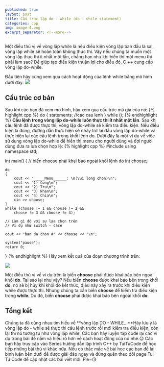 ```yaml
---
published: true
layout: post
title: Cấu trúc lặp do - while (do - while statement)
categories: cpp
img: image-4.png
excerpt_separator: <!--more-->
---
```

Một điều thú vị về vòng lặp while là nếu điều kiện vòng lặp ban đầu là sai, vòng lặp while sẽ hoàn toàn không thực thi. Vậy nếu chúng ta muốn một vòng lặp thực thi ít nhất một lần, chẳng hạn như khi hiển thị một menu thì phải làm sao? Để giúp tạo điều kiện thuận lợi cho điều đó, C ++ cung cấp vòng lặp do-while.
<!--more-->
Đầu tiên hãy cùng xem qua cách hoạt động của lệnh while bằng mô hình dưới đây:
![](https://3.bp.blogspot.com/-Q4bVmEmAp4Q/XH-CDM3N3lI/AAAAAAAAD98/LvpmDK3rdFAISiFKeX2J6TDzsqMNcUlMwCLcBGAs/s320/DO1.PNG)

## Cấu trúc cơ bản
Sau khi các bạn đã xem mô hình, hãy xem qua cấu trúc mã giả của nó:
{% highlight cpp %}
do
{
    statements; //cac cau lenh
} while (<expression>);
{% endhighlight %}
**Câu lệnh trong vòng lặp do-while luôn thực thi ít nhất một lần**. Sau khi câu lệnh đã được thực thi, vòng lặp do-while sẽ kiểm tra điều kiện. Nếu điều kiện là đúng, đường dẫn thực hiện sẽ nhảy trở lại đầu vòng lặp do-while và thực hiện lại các câu lệnh trong khối lệnh do.
Dưới đây là một ví dụ về việc sử dụng vòng lặp do-while để hiển thị menu cho người dùng và đợi người dùng đưa ra lựa chọn hợp lệ:
{% highlight cpp %}
#include <iostream>
using namespace std;
 
int main()
{
    // biến choose phải khai báo ngoài khối lệnh do
    int choose;
 
    do
    {
        cout << "_____Menu______: \n(Vui long chon)\n";
        cout << "1) Cong\n";
        cout << "2) Tru\n";
        cout << "3) Nhan\n";
        cout << "4) Chia\n";
        cin >> choose;
    }
    while (choose != 1 && choose != 2 &&
        choose != 3 && choose != 4);
 
    // Làm gì đó với sự lựa chọn trên
    // Ví dụ như switch - case
 
    cout << "ban da chon #" << choose << "\n";
  
    system("pause");
    return 0;
}
{% endhighlight %}
Hãy xem kết quả của đoạn chương trình trên: 
  
![](https://1.bp.blogspot.com/-LzEOh2H5jvI/XH-Ia8BzwkI/AAAAAAAAD-U/W6Z-sIBJAMQmVE-ONYDyAQHpkaHDRjb0wCLcBGAs/s1600/DO2.PNG)
  
Một điều thú vị về ví dụ trên là biến **choose** phải được khai báo bên ngoài khối **do**. Tại sao lại như vậy? Nếu biến **choose** được khai báo bên trong khối **do**, nó sẽ bị hủy khi khối do kết thúc, điều này xảy ra trước khi điều kiện while được thực thi. Nhưng chúng ta cần biến **choose** để kiểm tra điều kiện trong **while**. Do đó, biến **choose** phải được khai báo bên ngoài khối **do**.

## Tổng kết

Chúng ta đã cùng nhau tìm hiểu về **vòng lặp DO - WHILE...**Hãy lưu ý là vòng lặp do - while sẽ thực thi câu lệnh trước rồi mới kiểm tra điều kiện, còn lại thì nó tương tự như vòng lặp while. Các bạn hãy luyện tập code lại các ví dụ trong bài để nắm và hiểu rõ hơn về cách hoạt động của nó nhé.😉
Các bạn hãy truy cập vào Series hướng dẫn lập trình C++ by TuiTuCode để học tiếp những bài thú vị khác nữa. Nếu có thắc mắc về bài học các bạn để lại bình luận bên dưới để được giải đáp ngay và đừng quên theo dõi page Tui Tự Code để cập nhật các bài viết mới. Pie~😘